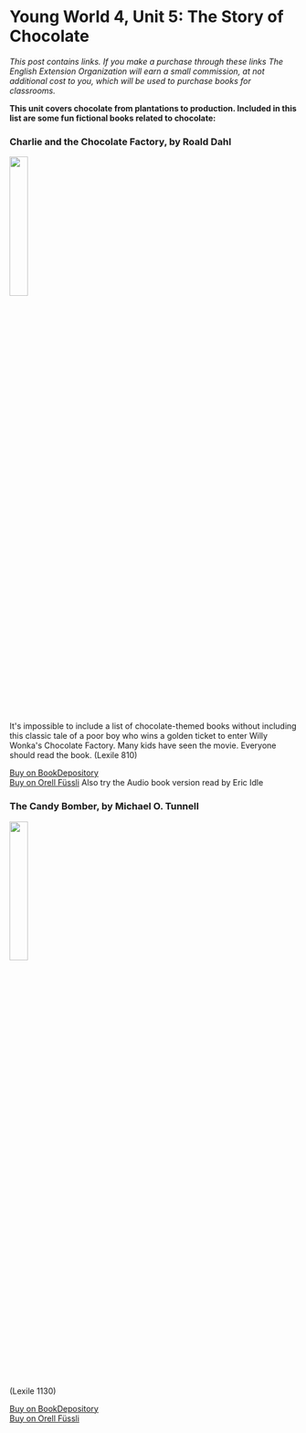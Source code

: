 # Young World 4, Unit 5: The Story of Chocolate

 *This post contains links. If you make a purchase through these links The English Extension Organization will earn a small commission, at not additional cost to you, which will be used to purchase books for classrooms.*

**This unit covers chocolate from plantations to production.  Included in this list are some fun fictional books related to chocolate:**

### Charlie and the Chocolate Factory, by Roald Dahl

<img src="https://imgur.com/gSBaQBZ.png" width="25%" />

It's impossible to include a list of chocolate-themed books without including this classic tale of a poor boy who wins a golden ticket to enter Willy Wonka's Chocolate Factory.  Many kids have seen the movie.  Everyone should read the book.  (Lexile 810)

<a href="https://www.bookdepository.com/Charlie-Chocolate-Factory-Roald-Dahl/9780142410318?ref=grid-view&qid=1665931796298&sr=1-1" rel="nofollow"> Buy on BookDepository</a>  
<a href="https://www.orellfuessli.ch/shop/home/artikeldetails/A1039801520" rel="nofollow">Buy on Orell Füssli</a>
Also try the Audio book version read by Eric Idle

### The Candy Bomber, by Michael O. Tunnell 
<img src="https://imgur.com/gSBaQBZ.png" width="25%" />

(Lexile 1130)


<a href="https://www.bookdepository.com/Charlie-Chocolate-Factory-Roald-Dahl/9780142410318?ref=grid-view&qid=1665931796298&sr=1-1" rel="nofollow"> Buy on BookDepository</a>  
<a href="https://www.orellfuessli.ch/shop/home/artikeldetails/A1039801520" rel="nofollow">Buy on Orell Füssli</a>
<!--stackedit_data:
eyJoaXN0b3J5IjpbLTgwMzUwNzI2MSwtNjAyODAyNDQ3LDk4Mz
EwNDMyMV19
-->